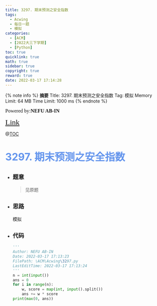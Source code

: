```yaml
---
title: 3297. 期末预测之安全指数
tags:
  - Acwing
  - 每日一题
  - 模拟
categories:
  - [ACM]
  - [2022大三下学期]
  - [Python]
toc: true
quicklink: true
math: true
sidebar: true
copyright: true
reward: true
date: 2022-03-17 17:14:28
---
```



{% note info %}
**摘要**
Title: 3297. 期末预测之安全指数
Tag: 模拟
Memory Limit: 64 MB
Time Limit: 1000 ms
{% endnote %}
<!-- more -->

<font size=3 face=楷体>Powered by:**NEFU AB-IN**</font>

<font color=#FFA500 size=5 face=楷体>[Link](https://www.acwing.com/problem/content/3300/)</font>

@[TOC](文章目录)

# <font color=#6495ED size=6>3297. 期末预测之安全指数</font>

* ## <font size=4 face=粗体>题意</font>

  >见原题

* ## <font size=4 face=粗体>思路</font>

  模拟

* ## <font size=4 face=粗体>代码</font>

  ```python
  '''
  Author: NEFU AB-IN
  Date: 2022-03-17 17:13:23
  FilePath: \ACM\Acwing\3297.py
  LastEditTime: 2022-03-17 17:13:24
  '''
  n = int(input())
  ans = 0
  for i in range(n):
      w, score = map(int, input().split())
      ans += w * score
  print(max(0, ans))
  ```